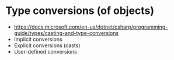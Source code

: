 # Type conversions (of objects)
- https://docs.microsoft.com/en-us/dotnet/csharp/programming-guide/types/casting-and-type-conversions
- Implicit conversions
- Explicit conversions (casts)
- User-defined conversions

